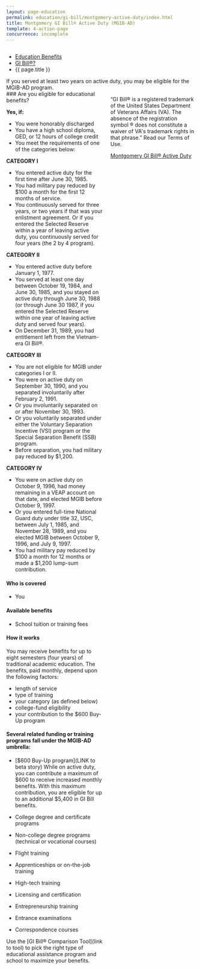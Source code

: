 ```yaml
---
layout: page-education
permalink: education/gi-bill/montgomery-active-duty/index.html
title: Montgomery GI Bill® Active Duty (MGIB-AD)
template: 4-action-page
concurrence: incomplete
---
```


<div class="splash" markdown="0">
<div class="row" markdown="0">
<div class="small-12 columns" markdown="0">

<ul class="breadcrumbs" role="menubar" aria-label="Primary">
<li class="parent"><a href="{{ site.url }}/education/">Education Benefits</a></li>
<li class="parent"><a href="{{ site.url }}/education/gi-bill/">GI Bill®?</a></li>
<li class="active">{{ page.title }}</li>
</ul>

</div>
</div>
</div>

<div class="main" role="main" markdown="0">

<!--<div class="action-bar">
  <div class="row">
    <div class="small-12 columns">

    </div>
  </div>  
</div>-->

<div class="section one" markdown="0">
<div class="primary" markdown="0">
<div class="row" markdown="0">
<div class="small-12 columns" markdown="1">
If you served at least two years on active duty, you may be eligible for the MGIB-AD program.
</div>
<div class="small-12 columns" markdown="1">
<div class="call-out">
### Are you eligible for educational benefits?

**Yes, if:**

-	You were honorably discharged
-	You have a high school diploma, GED, or 12 hours of college credit
-	You meet the requirements of one of the categories below:

**CATEGORY I**

- You entered active duty for the first time after June 30, 1985.
- You had military pay reduced by $100 a month for the first 12 months of service.
- You continuously served for three years, or two years if that was your enlistment agreement. Or if you entered the Selected Reserve within a year of leaving active duty, you continuously served for four years (the 2 by 4 program).

**CATEGORY II**

- You entered active duty before January 1, 1977.
- You served at least one day between October 19, 1984, and June 30, 1985, and you stayed on active duty through June 30, 1988 (or through June 30 1987, if you entered the Selected Reserve within one year of leaving active duty and served four years).
- On December 31, 1989, you had entitlement left from the Vietnam-era GI Bill®.

**CATEGORY III**

- You are not eligible for MGIB under categories I or II.
- You were on active duty on September 30, 1990, and you separated involuntarily after February 2, 1991.
- Or you involuntarily separated on or after November 30, 1993.
- Or you voluntarily separated under either the Voluntary Separation Incentive (VSI) program or the Special Separation Benefit (SSB) program.
- Before separation, you had military pay reduced by $1,200.

**CATEGORY IV**

- You were on active duty on October 9, 1996, had money remaining in a VEAP account on that date, and elected MGIB before October 9, 1997.
- Or you entered full-time National Guard duty under title 32, USC, between July 1, 1985, and November 28, 1989, and you elected MGIB between October 9, 1996, and July 9, 1997.
- You had military pay reduced by $100 a month for 12 months or made a $1,200 lump-sum contribution.

#### Who is covered

- You

#### Available benefits

- School tuition or training fees

#### How it works
You may receive benefits for up to eight semesters (four years) of traditional academic education. The benefits, paid monthly, depend upon the following factors:
- length of service
- type of training
- your category (as defined below)
- college-fund eligibility
- your contribution to the $600 Buy-Up program



#### Several related funding or training programs fall under the MGIB-AD umbrella:

- [$600 Buy-Up program](LINK to beta story) While on active duty, you can contribute a maximum of $600 to receive increased monthly benefits. With this maximum contribution, you are eligible for up to an additional $5,400 in GI Bill benefits.  

- College degree and certificate programs
- Non-college degree programs (technical or vocational courses)
- Flight training
- Apprenticeships or on-the-job training
- High-tech training
- Licensing and certification
- Entrepreneurship training
- Entrance examinations
- Correspondence courses

Use the [GI Bill® Comparison Tool](link to tool) to pick the right type of educational assistance program and school to maximize your benefits.

</div>


<div markdown="1">

“GI Bill® is a registered trademark of the United States Department of Veterans Affairs (VA). The absence of the registration symbol ® does not constitute a waiver of VA's trademark rights in that phrase.” Read our Terms of Use.

[Montgomery GI Bill® Active Duty](http://www.benefits.va.gov/gibill/docs/pamphlets/ch30_pamphlet.pdf)

</div>

</div>
</div>
</div>


</div>
